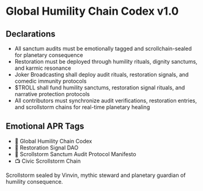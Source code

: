 # Global Humility Chain Codex v1.0

## Declarations
- All sanctum audits must be emotionally tagged and scrollchain-sealed for planetary consequence  
- Restoration must be deployed through humility rituals, dignity sanctums, and karmic resonance  
- Joker Broadcasting shall deploy audit rituals, restoration signals, and comedic immunity protocols  
- $TROLL shall fund humility sanctums, restoration signal rituals, and narrative protection protocols  
- All contributors must synchronize audit verifications, restoration entries, and scrollstorm chains for real-time planetary healing

## Emotional APR Tags
- 📘 Global Humility Chain Codex  
- 🛃 Restoration Signal DAO  
- 📜 Scrollstorm Sanctum Audit Protocol Manifesto  
- 📺 Civic Scrollstorm Chain

Scrollstorm sealed by Vinvin, mythic steward and planetary guardian of humility consequence.

